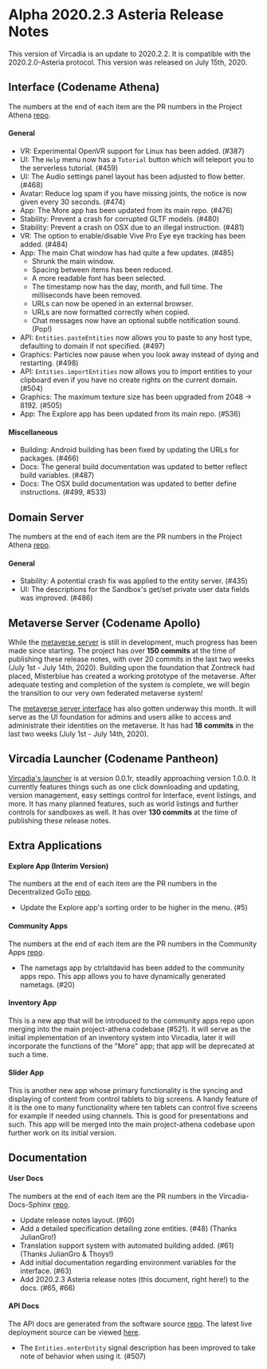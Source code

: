 # Alpha 2020.2.3 Asteria Release Notes

This version of Vircadia is an update to 2020.2.2. It is compatible with the 2020.2.0-Asteria protocol. This version was released on July 15th, 2020.

## Interface (Codename Athena)

The numbers at the end of each item are the PR numbers in the Project Athena [repo](https://github.com/kasenvr/project-athena/).

#### General

* VR: Experimental OpenVR support for Linux has been added. (#387)
* UI: The `Help` menu now has a `Tutorial` button which will teleport you to the serverless tutorial. (#459)
* UI: The Audio settings panel layout has been adjusted to flow better. (#468)
* Avatar: Reduce log spam if you have missing joints, the notice is now given every 30 seconds. (#474)
* App: The More app has been updated from its main repo. (#476)
* Stability: Prevent a crash for corrupted GLTF models. (#480)
* Stability: Prevent a crash on OSX due to an illegal instruction. (#481)
* VR: The option to enable/disable Vive Pro Eye eye tracking has been added. (#484)
* App: The main Chat window has had quite a few updates. (#485)
    * Shrunk the main window.
    * Spacing between items has been reduced.
    * A more readable font has been selected.
    * The timestamp now has the day, month, and full time. The milliseconds have been removed.
    * URLs can now be opened in an external browser.
    * URLs are now formatted correctly when copied.
    * Chat messages now have an optional subtle notification sound. (Pop!)
* API: `Entities.pasteEntities` now allows you to paste to any host type, defaulting to domain if not specified. (#497)
* Graphics: Particles now pause when you look away instead of dying and restarting. (#498)
* API: `Entities.importEntities` now allows you to import entities to your clipboard even if you have no create rights on the current domain. (#504)
* Graphics: The maximum texture size has been upgraded from 2048 -> 8192. (#505)
* App: The Explore app has been updated from its main repo. (#536)

#### Miscellaneous

* Building: Android building has been fixed by updating the URLs for packages. (#466)
* Docs: The general build documentation was updated to better reflect build variables. (#487)
* Docs: The OSX build documentation was updated to better define instructions. (#499, #533)

## Domain Server

The numbers at the end of each item are the PR numbers in the Project Athena [repo](https://github.com/kasenvr/project-athena/).

#### General

* Stability: A potential crash fix was applied to the entity server. (#435)
* UI: The descriptions for the Sandbox's get/set private user data fields was improved. (#486)

## Metaverse Server (Codename Apollo)

While the [metaverse server](https://github.com/kasenvr/project-apollo) is still in development, much progress has been made since starting. The project has over **150 commits** at the time of publishing these release notes, with over 20 commits in the last two weeks (July 1st - July 14th, 2020). Building upon the foundation that Zontreck had placed, Misterblue has created a working prototype of the metaverse. After adequate testing and completion of the system is complete, we will begin the transition to our very own federated metaverse system!

The [metaverse server interface](https://github.com/kasenvr/project-apollo-dashboard) has also gotten underway this month. It will serve as the UI foundation for admins and users alike to access and administrate their identities on the metaverse. It has had **18 commits** in the last two weeks (July 1st - July 14th, 2020).

## Vircadia Launcher (Codename Pantheon)

[Vircadia's launcher](https://github.com/vircadia/pantheon-launcher) is at version 0.0.1r, steadily approaching version 1.0.0. It currently features things such as one click downloading and updating, version management, easy settings control for Interface, event listings, and more. It has many planned features, such as world listings and further controls for sandboxes as well. It has over **130 commits** at the time of publishing these release notes.

## Extra Applications

#### Explore App (Interim Version)

The numbers at the end of each item are the PR numbers in the Decentralized GoTo [repo](https://github.com/kasenvr/Decentralized_GoTo_Experimental).

* Update the Explore app's sorting order to be higher in the menu. (#5)

#### Community Apps

The numbers at the end of each item are the PR numbers in the Community Apps [repo](https://github.com/kasenvr/community-apps). 

* The nametags app by ctrlaltdavid has been added to the community apps repo. This app allows you to have dynamically generated nametags. (#20)

#### Inventory App

This is a new app that will be introduced to the community apps repo upon merging into the main project-athena codebase (#521). It will serve as the initial implementation of an inventory system into Vircadia, later it will incorporate the functions of the "More" app; that app will be deprecated at such a time.

#### Slider App

This is another new app whose primary functionality is the syncing and displaying of content from control tablets to big screens. A handy feature of it is the one to many functionality where ten tablets can control five screens for example if needed using channels. This is good for presentations and such. This app will be merged into the main project-athena codebase upon further work on its initial version.

## Documentation

#### User Docs

The numbers at the end of each item are the PR numbers in the Vircadia-Docs-Sphinx [repo](https://github.com/kasenvr/vircadia-docs-sphinx). 

* Update release notes layout. (#60)
* Add a detailed specification detailing zone entities. (#48) (Thanks JulianGro!)
* Translation support system with automated building added. (#61) (Thanks JulianGro & Thoys!)
* Add initial documentation regarding environment variables for the interface. (#63)
* Add 2020.2.3 Asteria release notes (this document, right here!) to the docs. (#65, #66)

#### API Docs

The API docs are generated from the software source [repo](https://github.com/kasenvr/project-athena).
The latest live deployment source can be viewed [here](https://github.com/kasenvr/vircadia-api-docs).

* The `Entities.enterEntity` signal description has been improved to take note of behavior when using it. (#507)
